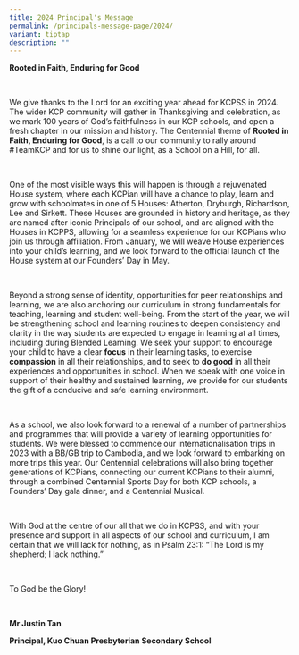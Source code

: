 ```yaml
---
title: 2024 Principal's Message
permalink: /principals-message-page/2024/
variant: tiptap
description: ""
---
```

<p><strong>Rooted in Faith, Enduring for Good</strong></p><p>&nbsp;</p><p>We give thanks to the Lord for an exciting year ahead for KCPSS in 2024. The wider KCP community will gather in Thanksgiving and celebration, as we mark 100 years of God’s faithfulness in our KCP schools, and open a fresh chapter in our mission and history. The Centennial theme of <strong>Rooted in Faith, Enduring for Good</strong>, is a call to our community to rally around #TeamKCP and for us to shine our light, as a School on a Hill, for all.</p><p>&nbsp;</p><p>One of the most visible ways this will happen is through a rejuvenated House system, where each KCPian will have a chance to play, learn and grow with schoolmates in one of 5 Houses: Atherton, Dryburgh, Richardson, Lee and Sirkett. These Houses are grounded in history and heritage, as they are named after iconic Principals of our school, and are aligned with the Houses in KCPPS, allowing for a seamless experience for our KCPians who join us through affiliation. From January, we will weave House experiences into your child’s learning, and we look forward to the official launch of the House system at our Founders’ Day in May.</p><p>&nbsp;</p><p>Beyond a strong sense of identity, opportunities for peer relationships and learning, we are also anchoring our curriculum in strong fundamentals for teaching, learning and student well-being. From the start of the year, we will be strengthening school and learning routines to deepen consistency and clarity in the way students are expected to engage in learning at all times, including during Blended Learning. We seek your support to encourage your child to have a clear <strong>focus</strong> in their learning tasks, to exercise <strong>compassion</strong> in all their relationships, and to seek to <strong>do good</strong> in all their experiences and opportunities in school. When we speak with one voice in support of their healthy and sustained learning, we provide for our students the gift of a conducive and safe learning environment.</p><p>&nbsp;</p><p>As a school, we also look forward to a renewal of a number of partnerships and programmes that will provide a variety of learning opportunities for students. We were blessed to commence our internationalisation trips in 2023 with a BB/GB trip to Cambodia, and we look forward to embarking on more trips this year. Our Centennial celebrations will also bring together generations of KCPians, connecting our current KCPians to their alumni, through a combined Centennial Sports Day for both KCP schools, a Founders’ Day gala dinner, and a Centennial Musical.</p><p>&nbsp;</p><p>With God at the centre of our all that we do in KCPSS, and with your presence and support in all aspects of our school and curriculum, I am certain that we will lack for nothing, as in Psalm 23:1: “The Lord is my shepherd; I lack nothing.”</p><p>&nbsp;</p><p>To God be the Glory!</p><p>&nbsp;</p><p><strong>Mr Justin Tan</strong></p><p><strong>Principal, Kuo Chuan Presbyterian Secondary School</strong></p>